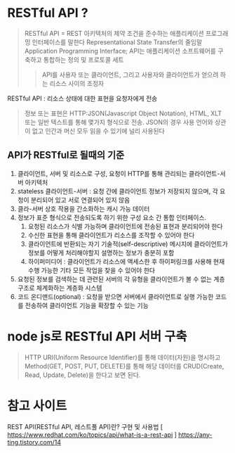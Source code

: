 # RESTful API ?
> RESTful API = REST 아키텍처의 제약 조건을 준수하는 애플리케이션 프로그래밍 인터페이스를 말한다
> Representational State Transfer의 줄임말
> Application Programming Interface; API는 애플리케이션 소프트웨어를 구축하고 통합하는 정의 및 프로토콜 세트
>> API를 사용자 또는 클라이언트, 그리고 사용자와 클라이언트가 얻으려 하는 리소스 사이의 조정자

RESTful API : 리소스 상태에 대한 표현을 요청자에게 전송
> 정보 또는 표현은 HTTP:JSON(Javascript Object Notation), HTML, XLT 또는 일반 텍스트를 통해 몇가지 형식으로 전송.
> JSON의 경우 사용 언어와 상관이 없고 인간과 머신 모두 읽을 수 있기에 널리 사용된다

## API가 RESTful로 될때의 기준
1. 클라이언트, 서버 및 리소스로 구성, 요청이 HTTP를 통해 관리되는 클라이언트-서버 아키텍처
2. stateless 클라이언트-서버 : 요청 간에 클라이언트 정보가 저장되지 않으며, 각 요청이 분리되어 있고 서로 연결되어 있지 않음
3. 클라-서버 상호 작용을 간소화하는 캐시 가능 데이터
4. 정보가 표준 형식으로 전송되도록 하기 위한 구성 요소 간 통합 인터페이스.
   1. 요청된 리소스가 식별 가능하며 클라이언트에 전송된 표현과 분리되어야 한다
   2. 수신한 표현을 통해 클라이언트가 리소스를 조작할 수 있어야 한다
   3. 클라이언트에 반환되는 자기 기술적(self-descriptive) 메시지에 클라이언트가 정보를 어떻게 처리해야할지 설명하는 정보가 충분히 포함
   4. 하이퍼미디어 : 클라이언트가 리소스에 액세스한 후 하이퍼링크를 사용해 현재 수행 가능한 기타 모든 작업을 찾을 수 있어야 한다
5. 요청된 정보를 검색하는 데 관련된 서버의 각 유형을 클라이언트가 볼 수 없는 계층 구조로 체계화하는 계층화 시스템
6. 코드 온디맨드(optional) : 요청을 받으면 서버에서 클라이언트로 실행 가능한 코드를 전송하여 클라이언트 기능을 확장할 수 있는 기능


# node js로 RESTful API 서버 구축
> HTTP URI(Uniform Resource Identifier)를 통해 데이터(자원)을 명시하고 Method(GET, POST, PUT, DELETE)를 통해 해당 데이터를 CRUD(Create, Read, Update, Delete)을 한다고 보면 된다.




# 참고 사이트
REST API(RESTful API, 레스트풀 API)란? 구현 및 사용법 [ https://www.redhat.com/ko/topics/api/what-is-a-rest-api ]
https://any-ting.tistory.com/14

